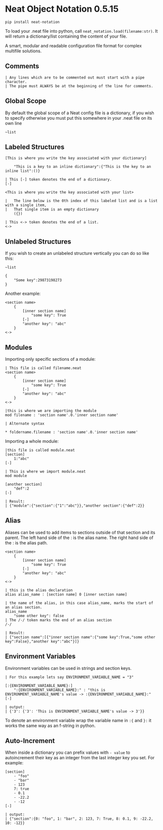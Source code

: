 # Neat Object Notation 0.5.15

```
pip install neat-notation
```

 To load your .neat file into python, call `neat_notation.load(filename:str)`.  It will return a dictionary/list containing the content of your file.

 A smart, modular and readable configuration file format for complex multifile solutions.

## Comments

```
| Any lines which are to be commented out must start with a pipe character.
| The pipe must ALWAYS be at the beginning of the line for comments.
```

## Global Scope

 By default the global scope of a Neat config file is a dictionary, if you wish to specify otherwise you must put this somewhere in your .neat file on its own line

```
~list
```

## Labeled Structures

```
[This is where you write the key associated with your dictionary]

	"This is a key to an inline dictionary":{"This is the key to an inline list":()}

| This [-] token denotes the end of a dictionary.
[-]

<This is where you write the key associated with your list>

|	The line below is the 0th index of this labeled list and is a list with a single item,
|	That single item is an empty dictionary
	({})

| This <-> token denotes the end of a list.
<->
```

## Unlabeled Structures

If you wish to create an unlabeled structure vertically you can do so like this:

```
~list

{
	"Some key":29873198273
}

```

Another example:

```
<section name>
	{
		[inner section name]
			"some key": True
		[-]
		"another key": "abc"
	}
<->
```

## Modules

Importing only specific sections of a module:

```
| This file is called filename.neat
<section name>
	{
		[inner section name]
			"some key": True
		[-]
		"another key": "abc"
	}
<->
```

```
|this is where we are importing the module
mod filename : 'section name'.0.'inner section name'

| Alternate syntax

* foldername.filename : 'section name'.0.'inner section name'
```

Importing a whole module:

```
|this file is called module.neat
[section]
	1:"abc"
[-]
```

```
| This is where we import module.neat
mod module

[another section]
	"def":2
[-]

| Result:
| {"module":{"section":{"1":"abc"}},"another section":{"def":2}}
```

## Alias

Aliases can be used to add items to sections outside of that section and its parent.
The left hand side of the : is the alias name.  The right hand side of the : is the alias path.

```
<section name>
	{
		[inner section name]
			"some key": True
		[-]
		"another key": "abc"
	}
<->

| this is the alias declaration
alias alias_name : [section name] 0 [inner section name]

| the name of the alias, in this case alias_name, marks the start of an alias section.
alias_name
	"some other key": false
| The /-/ token marks the end of an alias section
/-/

| Result:
| {"section name":[{"inner section name":{"some key":True,"some other key":False},"another key":"abc"}]}
```

## Environment Variables

Environment variables can be used in strings and section keys.

```
| For this example lets say ENVIRONMENT_VARIABLE_NAME = "3"

[:{ENVIRONMENT_VARIABLE_NAME}:]
	":{ENVIRONMENT_VARIABLE_NAME}:" : "this is ENVIRONMENT_VARIABLE_NAME's value -> :{ENVIRONMENT_VARIABLE_NAME}:"
[-]

| output:
| {'3': {'3': 'This is ENVIRONMENT_VARIABLE_NAME's value -> 3'}}
```

To denote an environment variable wrap the variable name in `:{` and `}:` it works the same way as an f-string in python.

## Auto-Increment

When inside a dictionary you can prefix values with `- value` to autoincrement their key as an integer from the last integer key you set. For example:

```
[section]
	- "foo"
	- "bar"
	- 123
	7: true
	- 0.1
	- -22.2
	- -12
[-]

| output:
| {"section":{0: "foo", 1: "bar", 2: 123, 7: True, 8: 0.1, 9: -22.2, 10: -12}}
```

